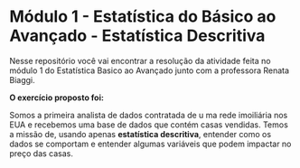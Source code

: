# Módulo 1 - Estatística do Básico ao Avançado - **Estatística Descritiva**

Nesse repositório você vai encontrar a resolução da atividade feita no módulo 1 do Estatística Basico ao Avançado junto com a professora Renata Biaggi.

**O exercício proposto foi:**

Somos a primeira analista de dados contratada de u ma rede imoiliária nos EUA e recebemos uma base de dados que contém casas vendidas. Temos a missão de, usando apenas **estatística descritiva**, entender como os dados se comportam e entender algumas variáveis que podem impactar no preço das casas.
